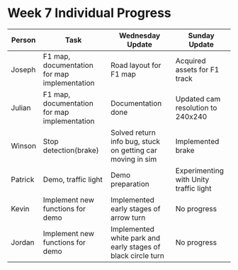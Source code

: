 # Week 7 Individual Progress
| Person | Task | Wednesday Update | Sunday Update |
| -- | -- | -- | -- |
|Joseph|F1 map, documentation for map implementation|Road layout for F1 map|Acquired assets for F1 track|
|Julian|F1 map, documentation for map implementation|Documentation done|Updated cam resolution to 240x240|
|Winson|Stop detection(brake)|Solved return info bug, stuck on getting car moving in sim|Implemented brake|
|Patrick|Demo, traffic light|Demo preparation|Experimenting with Unity traffic light|
|Kevin|Implement new functions for demo|Implemented early stages of arrow turn|No progress|
|Jordan|Implement new functions for demo|Implemented white park and early stages of black circle turn|No progress|